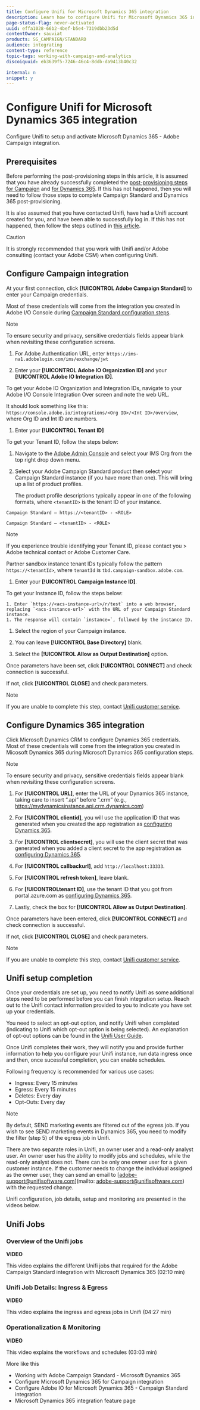 ```yaml
---
title: Configure Unifi for Microsoft Dynamics 365 integration
description: Learn how to configure Unifi for Microsoft Dynamics 365 integration
page-status-flag: never-activated
uuid: effa1028-66b2-4bef-b5e4-7319dbb23d5d
contentOwner: sauviat
products: SG_CAMPAIGN/STANDARD
audience: integrating
content-type: reference
topic-tags: working-with-campaign-and-analytics
discoiquuid: eb3639f5-7246-46c4-8ddb-da9413b40c32

internal: n
snippet: y
---
```



# Configure Unifi for Microsoft Dynamics 365 integration

Configure Unifi to setup and activate Microsoft Dynamics 365 - Adobe Campaign integration.

## Prerequisites

Before performing the post-provisioning steps in this article, it is assumed that you have already successfully completed the [post-provisioning steps for Campaign](https://helpx.adobe.com/campaign/kb/ms-dynamics-adobe-io.html) and [for Dynamics 365](https://helpx.adobe.com/campaign/kb/ms-dynamics-integration.html).  If this has not happened, then you will need to follow those steps to complete Campaign Standard and Dynamics 365 post-provisioning.

It is also assumed that you have contacted Unifi, have had a Unifi account created for you, and have been able to successfully log in.  If this has not happened, then follow the steps outlined in [this article](https://helpx.adobe.com/campaign/kb/acs-ms-dynamics.html).

>[!CAUTION]
>
>It is strongly recommended that you work with Unifi and/or Adobe consulting (contact your Adobe CSM) when configuring Unifi.

## Configure Campaign integration

At your first connection, click **[!UICONTROL Adobe Campaign Standard]** to enter your Campaign credentials.

Most of these credentials will come from the integration you created in Adobe I/O Console during [Campaign Standard configuration steps](https://helpx.adobe.com/campaign/kb/ms-dynamics-adobe-io.html). 

>[!NOTE]
>
>To ensure security and privacy, sensitive credentials fields appear blank when revisiting these configuration screens.

1. For Adobe Authentication URL, enter `https://ims-na1.adobelogin.com/ims/exchange/jwt`

1. Enter your **[!UICONTROL Adobe IO Organization ID]** and your **[!UICONTROL Adobe IO Integration ID]**.

To get your Adobe IO Organization and Integration IDs, navigate to your Adobe I/O Console Integration Over screen and note the web URL. 

It should look something like this: `https://console.adobe.io/integrations/<Org ID>/<Int ID>/overview`, where Org ID and Int ID are numbers. 

1. Enter your **[!UICONTROL Tenant ID]**

To get your Tenant ID, follow the steps below:

 1. Navigate to the [Adobe Admin Console](https://adminconsole.adobe.com/) and select your IMS Org from the top right drop down menu.
 1. Select your Adobe Campaign Standard product then select your Campaign  Standard instance (if you have more than one).  This will bring up a list of product profiles.

    The product profile descriptions typically appear in one of the following formats, where `<tenantID>` is the tenant ID of your instance.

`Campaign Standard – https://<tenantID> - <ROLE>`

`Campaign Standard – <tenantID> - <ROLE>`

>[!NOTE]
>
>If you experience trouble identifying your Tenant ID, please contact you > Adobe technical contact or Adobe Customer Care.
>
>Partner sandbox instance tenant IDs typically follow the pattern `https://<tenantId>`, where `tenantId` is  `tbd.campaign-sandbox.adobe.com`.

1. Enter your **[!UICONTROL Campaign Instance ID]**.

To get your Instance ID, follow the steps below: 

    1. Enter `https://<acs-instance-url>/r/test` into a web browser, replacing `<acs-instance-url>` with the URL of your Campaign Standard instance.
    1. The response will contain `instance=`, followed by the instance ID.

1. Select the region of your Campaign instance.

1. You can leave **[!UICONTROL Base Directory]** blank.

1. Select the **[!UICONTROL Allow as Output Destination]** option.

Once parameters have been set, click **[!UICONTROL CONNECT]** and check connection is successful. 

If not, click **[!UICONTROL CLOSE]** and check parameters.

>[!NOTE]
>
>If you are unable to complete this step, contact [Unifi customer service](mailto:support@unifisoftware.atlassian.net).

## Configure Dynamics 365 integration

Click Microsoft Dynamics CRM to configure Dynamics 365 credentials. Most of these credentials will come from the integration you created in Micosoft Dynamics 365 during Microsoft Dynamics 365 configuration steps.

>[!NOTE]
>
>To ensure security and privacy, sensitive credentials fields appear blank when revisiting these configuration screens.

1. For **[!UICONTROL URL]**, enter the URL of your Dynamics 365 instance, taking care to insert “.api” before “.crm” (e.g., https://mydynamicsinstance.api.crm.dynamics.com)

1. For **[!UICONTROL clientid]**, you will use the application ID that was generated when you created the app registration as [configuring Dynamics 365](https://helpx.adobe.com/campaign/kb/ms-dynamics-integration.html).

1. For **[!UICONTROL clientsecret]**, you will use the client secret that was generated when you added a client secret to the app registration as [configuring Dynamics 365](https://helpx.adobe.com/campaign/kb/ms-dynamics-integration.html).

1. For **[!UICONTROL callbackurl]**, add `http://localhost:33333`.

1. For **[!UICONTROL refresh token]**, leave blank.

1. For **[!UICONTROLtenant ID]**, use the tenant ID that you got from portal.azure.com as [configuring Dynamics 365](https://helpx.adobe.com/campaign/kb/ms-dynamics-integration.html).

1. Lastly, check the box for **[!UICONTROL Allow as Output Destination]**.

Once parameters have been entered, click **[!UICONTROL CONNECT]** and check connection is successful. 

If not, click **[!UICONTROL CLOSE]** and check parameters.

>[!NOTE]
>
>If you are unable to complete this step, contact [Unifi customer service](mailto:support@unifisoftware.atlassian.net).

## Unifi setup completion

Once your credentials are set up, you need to notify Unifi as some additional steps need to be performed before you can finish integration setup.  Reach out to the Unifi contact information provided to you to indicate you have set up your credentials.  

You need to select an opt-out option, and notify Unifi when completed (indicating to Unifi which opt-out option is being selected).  An explanation of opt-out options can be found in the [Unifi User Guide](https://drive.google.com/drive/folders/16seHF45e6bFxHX15zWLqFLEXymCuA_wn). 

Once Unifi completes their work, they will notify you and provide further information to help you configure your Unifi instance, run data ingress once and then, once sucessful completion, you can enable schedules.

Following frequency is recommended for various use cases:

* Ingress: Every 15 minutes
* Egress: Every 15 minutes
* Deletes: Every day
* Opt-Outs: Every day

>[!NOTE]
>
>By default, SEND marketing events are filtered out of the egress job.  If you wish to see SEND marketing events in Dynamics 365, you need to modify the filter (step 5) of the egress job in Unifi.

There are two separate roles in Unifi, an owner user and a read-only analyst user. An owner user has the ability to modify jobs and schedules, while the read-only analyst does not.  There can be only one owner user for a given customer instance.  If the customer needs to change the individual assigned as the owner user, they can send an email to [adobe-support@unifisoftware.com](mailto: adobe-support@unifisoftware.com) with the requested change.

Unifi configuration, job details, setup and monitoring are presented in the videos below.

## Unifi Jobs 

### Overview of the Unifi jobs 

**VIDEO**

This video explains the different Unifi jobs that required for the Adobe Campaign Standard integration with Microsoft Dynamics 365 (02:10 min)


### Unifi Job Details: Ingress & Egress

**VIDEO**

This video explains the ingress and egress jobs in Unifi (04:27 min)

### Operationalization & Monitoring

**VIDEO**

This video explains the workflows and schedules (03:03 min)

More like this
* Working with Adobe Campaign Standard - Microsoft Dynamics 365
* Configure Microsoft Dynamics 365 for Campaign integration
* Configure Adobe IO for Microsoft Dynamics 365 - Campaign Standard integration
* Microsoft Dynamics 365 integration feature page